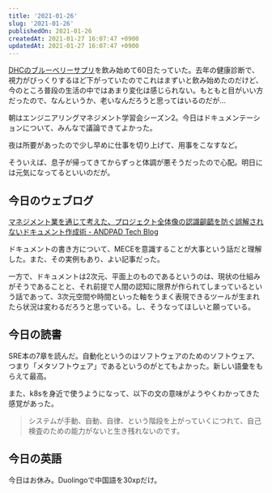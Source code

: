 ```yaml
---
title: '2021-01-26'
slug: '2021-01-26'
publishedOn: 2021-01-26
createdAt: 2021-01-27 16:07:47 +0900
updatedAt: 2021-01-27 16:07:47 +0900
---
```

[DHCのブルーベリーサプリ](https://amzn.to/4iTukdW)を飲み始めて60日たっていた。去年の健康診断で、視力がびっくりするほど下がっていたのでこれはまずいと飲み始めたのだけど、今のところ普段の生活の中ではあまり変化は感じられない。もともと目がいい方だったので、なんというか、老いなんだろうと思ってはいるのだが…

朝はエンジニアリングマネジメント学習会シーズン2。今日はドキュメンテーションについて、みんなで議論できてよかった。

夜は所要があったので少し早めに仕事を切り上げて、用事をこなすなど。

そういえば、息子が帰ってきてからずっと体調が悪そうだったので心配。明日には元気になってるといいのだが。

## 今日のウェブログ

[マネジメント業を通じて考えた、プロジェクト全体像の認識齟齬を防ぐ誤解されないドキュメント作成術 - ANDPAD Tech Blog](https://tech.andpad.co.jp/entry/2021/01/21/110000)

ドキュメントの書き方について、MECEを意識することが大事という話だと理解した。また、その実例もあり、よい記事だった。

一方で、ドキュメントは2次元、平面上のものであるというのは、現状の仕組みがそうであることと、それ前提で人間の認知に限界が作られてしまっているという話であって、3次元空間や時間といった軸をうまく表現できるツールが生まれたら状況は変わるだろうと思っている。し、そうなってほしいと願っている。

## 今日の読書

SRE本の7章を読んだ。自動化というのはソフトウェアのためのソフトウェア、つまり「メタソフトウェア」であるというのがとてもよかった。新しい語彙をもらえて最高。

また、k8sを身近で使うようになって、以下の文の意味がようやくわかってきた感覚があった。

> システムが手動、自動、自律、という階段を上がっていくにつれて、自己検査のための能力がないと生き残れないのです。

## 今日の英語

今日はお休み。Duolingoで中国語を30xpだけ。
